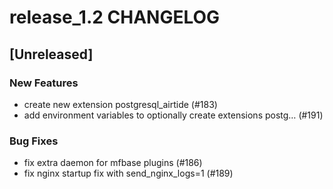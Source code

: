 # release_1.2 CHANGELOG

## [Unreleased]

### New Features

- create new extension postgresql_airtide (#183)
- add environment variables to optionally create extensions postg… (#191)

### Bug Fixes

- fix extra daemon for mfbase plugins (#186)
- fix nginx startup fix with send_nginx_logs=1 (#189)


